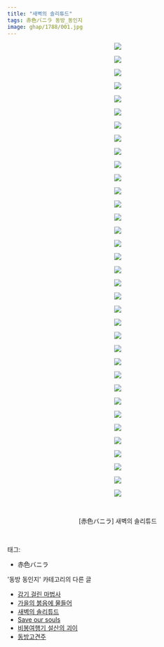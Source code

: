 ```yaml
---
title: "새벽의 솔리튜드"
tags: 赤色バニラ 동방_동인지
image: ghap/1788/001.jpg
---
```

<div class="article">
<p style="text-align: center; clear: none; float: none;"><img src="{{ site.nasurl }}/ghap/1788/001.jpg"/></p>
<p style="text-align: center; clear: none; float: none;"><img src="{{ site.nasurl }}/ghap/1788/002.jpg"/></p>
<p style="text-align: center; clear: none; float: none;"><img src="{{ site.nasurl }}/ghap/1788/003.jpg"/></p>
<p style="text-align: center; clear: none; float: none;"><img src="{{ site.nasurl }}/ghap/1788/004.jpg"/></p>
<p style="text-align: center; clear: none; float: none;"><img src="{{ site.nasurl }}/ghap/1788/005.jpg"/></p>
<p style="text-align: center; clear: none; float: none;"><img src="{{ site.nasurl }}/ghap/1788/006.jpg"/></p>
<p style="text-align: center; clear: none; float: none;"><img src="{{ site.nasurl }}/ghap/1788/007.jpg"/></p>
<p style="text-align: center; clear: none; float: none;"><img src="{{ site.nasurl }}/ghap/1788/008.jpg"/></p>
<p style="text-align: center; clear: none; float: none;"><img src="{{ site.nasurl }}/ghap/1788/009.jpg"/></p>
<p style="text-align: center; clear: none; float: none;"><img src="{{ site.nasurl }}/ghap/1788/010.jpg"/></p>
<p style="text-align: center; clear: none; float: none;"><img src="{{ site.nasurl }}/ghap/1788/011.jpg"/></p>
<p style="text-align: center; clear: none; float: none;"><img src="{{ site.nasurl }}/ghap/1788/012.jpg"/></p>
<p style="text-align: center; clear: none; float: none;"><img src="{{ site.nasurl }}/ghap/1788/013.jpg"/></p>
<p style="text-align: center; clear: none; float: none;"><img src="{{ site.nasurl }}/ghap/1788/014.jpg"/></p>
<p style="text-align: center; clear: none; float: none;"><img src="{{ site.nasurl }}/ghap/1788/015.jpg"/></p>
<p style="text-align: center; clear: none; float: none;"><img src="{{ site.nasurl }}/ghap/1788/016.jpg"/></p>
<p style="text-align: center; clear: none; float: none;"><img src="{{ site.nasurl }}/ghap/1788/017.jpg"/></p>
<p style="text-align: center; clear: none; float: none;"><img src="{{ site.nasurl }}/ghap/1788/018.jpg"/></p>
<p style="text-align: center; clear: none; float: none;"><img src="{{ site.nasurl }}/ghap/1788/019.jpg"/></p>
<p style="text-align: center; clear: none; float: none;"><img src="{{ site.nasurl }}/ghap/1788/020.jpg"/></p>
<p style="text-align: center; clear: none; float: none;"><img src="{{ site.nasurl }}/ghap/1788/021.jpg"/></p>
<p style="text-align: center; clear: none; float: none;"><img src="{{ site.nasurl }}/ghap/1788/022.jpg"/></p>
<p style="text-align: center; clear: none; float: none;"><img src="{{ site.nasurl }}/ghap/1788/023.jpg"/></p>
<p style="text-align: center; clear: none; float: none;"><img src="{{ site.nasurl }}/ghap/1788/024.jpg"/></p>
<p style="text-align: center; clear: none; float: none;"><img src="{{ site.nasurl }}/ghap/1788/025.jpg"/></p>
<p style="text-align: center; clear: none; float: none;"><img src="{{ site.nasurl }}/ghap/1788/026.jpg"/></p>
<p style="text-align: center; clear: none; float: none;"><img src="{{ site.nasurl }}/ghap/1788/027.jpg"/></p>
<p style="text-align: center; clear: none; float: none;"><img src="{{ site.nasurl }}/ghap/1788/028.jpg"/></p>
<p style="text-align: center; clear: none; float: none;"><img src="{{ site.nasurl }}/ghap/1788/029.jpg"/></p>
<p style="text-align: center; clear: none; float: none;"><img src="{{ site.nasurl }}/ghap/1788/030.jpg"/></p>
<p style="text-align: center; clear: none; float: none;"><img src="{{ site.nasurl }}/ghap/1788/031.jpg"/></p>
<p style="text-align: center; clear: none; float: none;"><img src="{{ site.nasurl }}/ghap/1788/032.jpg"/></p>
<p style="text-align: center; clear: none; float: none;"><img src="{{ site.nasurl }}/ghap/1788/033.jpg"/></p>
<p style="text-align: center; clear: none; float: none;"><img src="{{ site.nasurl }}/ghap/1788/034.jpg"/></p>
<p style="text-align: center; clear: none; float: none;"><img src="{{ site.nasurl }}/ghap/1788/035.jpg"/></p>
<p style="text-align: center; clear: none; float: none;"><br/></p>
<p style="text-align: center; clear: none; float: none;">[赤色バニラ] 새벽의 솔리튜드</p>
<p><br/></p>
</div><div class="tagTrail">
<p>태그: </p>
<ul>
<li>赤色バニラ</li>
</ul>
</div><div class="another">
<p>'동방 동인지' 카테고리의 다른 글</p>
<ul>
<li><a href="/2016-08-23-ghap_1791">감기 걸린 마법사</a></li>
<li><a href="/2016-08-23-ghap_1790">가을의 붉음에 물들어</a></li>
<li><a href="/2016-08-23-ghap_1788">새벽의 솔리튜드</a></li>
<li><a href="/2016-08-23-ghap_1787">Save our souls</a></li>
<li><a href="/2016-08-23-ghap_1785">비봉여행기 설산의 괴이</a></li>
<li><a href="/2016-08-23-ghap_1784">동방고견주</a></li>
</ul>
</div><div class="cb_module cb_fluid">
<div class="cb_wrt cb_profile">
</div><!-- commentList close -->
</div>
<br/>
<p id="refer"></p>
<br/>
